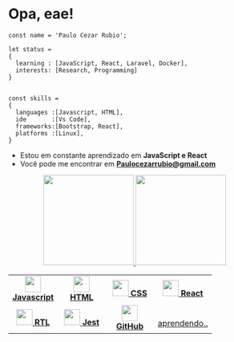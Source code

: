   <h1>Opa, eae!</h1>


	const name = 'Paulo Cezar Rubio';

	let status = 
	{ 
	  learning : [JavaScript, React, Laravel, Docker],
	  interests: [Research, Programming]
	}


	const skills = 
	{
	  languages :[Javascript, HTML],
	  ide       :[Vs Code],
	  frameworks:[Bootstrap, React],
	  platforms :[Linux],
	}

- Estou em constante aprendizado em **JavaScript e React**
- Você pode me encontrar em **Paulocezarrubio@gmail.com**

<div align="center">
  <a href="https://github.com/paulo-rubio">
  <img height="180em" src="https://github-readme-stats.vercel.app/api?username=rafaballerini&show_icons=true&theme=dracula&include_all_commits=true&count_private=true"/>
  <img height="180em" src="https://github-readme-stats.vercel.app/api/top-langs/?username=rafaballerini&layout=compact&langs_count=7&theme=dracula"/>
</div>

<table align="center" >
 <tr>
            <td width="80px" align="center">
            <img height="32px" src="https://upload.vectorlogo.zone/logos/javascript/images/239ec8a4-163e-4792-83b6-3f6d96911757.svg">
            <span><strong>Javascript</strong></span><br>
            </td>
            <td width="80px" align="center">
            <img height="32" src="https://cdn.jsdelivr.net/gh/devicons/devicon/icons/html5/html5-original.svg">
            <span><strong>HTML</strong></span><br>
            </td>
            <td width="80px" align="center">
            <img height="32px" src="https://cdn.jsdelivr.net/gh/devicons/devicon/icons/css3/css3-original.svg">
            <span><strong>CSS</strong></span><br>
            </td>
            <td width="80px" align="center">
            <img height="32px" src="https://cdn.jsdelivr.net/gh/devicons/devicon/icons/react/react-original.svg">
            <span><strong>React</strong></span><br>
            </td>
        </tr>
          <tr align="top">
            <td width="80px" align="center">
            <img height="32px" src="https://www.vectorlogo.zone/logos/jestjsio/jestjsio-icon.svg">
            <span><strong>RTL</strong></span><br>
            </td>
            <td width="80px" align="center">
            <img height="32" src="https://testing-library.com/img/octopus-128x128.png">
            <span><strong>Jest</strong></span><br>
            </td>
            <td width="80px" align="center">
            <img height="32px" src="https://cdn.jsdelivr.net/gh/devicons/devicon/icons/github/github-original.svg">
            <strong>GitHub</strong><br>
            </td>
            <td width="80px" align="center">
            <br>
            aprendendo..
            </td>
        </tr>
</table>
